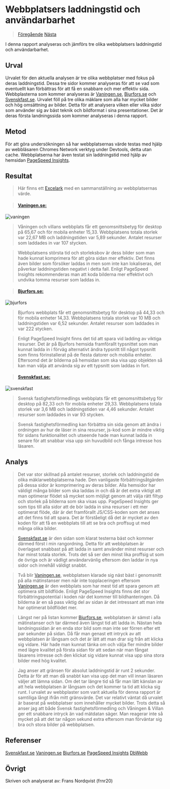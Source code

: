 Webbplatsers laddningstid och användarbarhet
=======================
><a href="01_colors" class="show"><i class="fas fa-arrow-left"></i> Föregående</a> <a href="03_design_principles" class="show">Nästa <i class="fas fa-arrow-right"></i> </a>

I denna rapport analyseras och jämförs tre olika webbplatsers laddningstid och användarbarhet.

Urval
-----------------------

Urvalet för den aktuella analysen är tre olika webbplatser med fokus på deras laddningstid. Dessa tre sidor kommer analyseras för att se vad som eventuellt kan förbättras för att få en snabbare och mer effektiv sida.
Webbplasterna som kommer analyseras är <a href="https://www.vaningen.se/" class="show-analysis">Vaningen.se</a>, <a href="https://www.bjurfors.se/" class="show-analysis">Bjurfors.se</a> och <a href="https://www.svenskfast.se/" class="show-analysis">Svenskfast.se</a>.
Urvalet föll på tre olika mäklare som alla har mycket bilder och hög omsättning av bilder. Detta för att analysera vilken eller vilka sidor som använder sig av bäst teknik och bildformat i sina presentationer. Det är deras första landningssida som kommer analyseras i denna rapport.

Metod
-----------------------

För att göra undersökningen så har webbplatsernas värde testas med hjälp av webbläsaren Chromes Network verktyg under Devtools, detta utan cache. Webbplatserna har även testat sin laddningstid med hjälp av hemsidan <a href="https://developers.google.com/speed/pagespeed/insights/" class="show-analysis">PageSpeed Insights</a>.

Resultat
-----------------------
>Här finns ett <a href="https://docs.google.com/spreadsheets/d/e/2PACX-1vReTeApS5N3eQynCSlKWcTNejed81lCngMEN6oquSNR2FXjwV1n5VChXMTJFO1sRBiEkJl9ZojHS5Jw/pubhtml?gid=0&single=true" class="show-analysis">Excelark</a> med en sammanställning av webbplatsernas värde.

><h4><a href="https://www.vaningen.se/" class="show-analysis">Vaningen.se:</a></h4>
![vaningen](%assets_url%/img/analysis-loading/vaningen1.png)

>Våningen och villans webbplats får ett genomsnittsbetyg för desktop på 65,67 och för mobila enheter 15,33. Webbplatsens totala storlek var 22,67 MB och laddningstiden var 5,89 sekunder. Antalet resurser som laddades in var 107 stycken. 

>Webbplatsens största tid och storleksbov är dess bilder som man hade kunnat komprimera för att göra sidan mer effektiv. Det finns även bilder som försöker laddas in men som inte kan lokaliseras, det påverkar laddningstiden negativt i detta fall. Enligt PageSpeed Insights rekommenderas man att koda bilderna mer effektivt och undvika tomma resurser som laddas in. 

><h4><a href="https://www.bjurfors.se/" class="show-analysis">Bjurfors.se:</a></h4>
![bjurfors](%assets_url%/img/analysis-loading/bjurfors1.png)

>Bjurfors webbplats får ett genomsnittsbetyg för desktop på 44,33 och för mobila enheter 14,33. Webbplatsens totala storlek var 10 MB och laddningstiden var 6,52 sekunder. Antalet resurser som laddades in var 222 stycken. 

>Enligt PageSpeed Insight finns det tid att spara vid ladding av viktiga resurser. Det är på Bjurfors hemsida framförallt typsnittet som man kunnat ladda in i förväg alternativt ändra typsnitt till något typsnitt som finns förinstallerat på de flesta datorer och mobilia enheter. Eftersomd det är bilderna på hemsidan som ska visa upp objekten så kan man välja att använda sig av ett typsnitt som laddas in fort. 

><h4><a href="https://www.svenskfast.se/" class="show-analysis">Svenskfast.se:</a></h4>
![svenskfast](%assets_url%/img/analysis-loading/svenskfast1.png)

>Svensk fastighetsförmedlings webbplats får ett genomsnittsbetyg för desktop på 82,33 och för mobila enheter 29,33. Webbplatsens totala storlek var 3,6 MB och laddningstiden var 4,46 sekunder. Antalet resurser som laddades in var 93 stycken. 

>Svensk fastighetsförmedling kan förbättra sin sida genom att ändra i ordningen av hur de läser in sina resurser, js-kod som är mindre viktig för sidans funktionalitet och utseende hade man kunnat ladda in senare för att snabbar visa upp sin huvudbild och fånga intresse hos läsaren.

Analys
-----------------------

>Det var stor skillnad på antalet resurser, storlek och laddningstid de olika mäklarwebbplatserna hade. Den vanligaste förbättringsåtgärden på dessa sidor är komprimering av deras bilder. Alla hemsidor har väldigt många bilder som ska laddas in och då är det extra viktigt att man optimerar flödet så mycket som möjligt genom att välja rätt filtyp och storlek på bilderna som ska visas upp. PageSpeed Insights ger som tips till alla sidor att de bör ladda in sina resurser i ett mer optimerat flöde, där är det framförallt JS/CSS-koden som det anses att det finns tid att spara. Det är förståeligt då det är mycket av den koden för att få en webbplats till att se bra och proffsug ut med många olika bilder. 

><a href="https://www.svenskfast.se/" class="show-analysis">Svenskfast.se</a> är den sidan som klarat testerna bäst och kommer därmed först i min rangordning. Detta för att webbplatsen är överlagset snabbast på att ladda in samt använder minst resurser och har minst totala storlek. Trots det så ser den minst lika proffsig ut som de övriga och är vädligt användarvänlig eftersom den laddar in nya sidor och innehåll väldigt snabbt. 

>Två blir <a href="https://www.vaningen.se/" class="show-analysis">Vaningen.se</a>, webbplatsen klarade sig näst bäst i genomsnitt på alla mätinstanser men når inte topplaceringen eftersom <a href="https://www.vaningen.se/" class="show-analysis">Vaningen.se</a> är den webbplats som har mest tid att spara genom att optimera sitt bildflöde. Enligt PageSpeed Insights finns det stor förbättringspotential i koden när det kommer till bildhanteringen. Då bilderna är en så pass viktig del av sidan är det intressant att man inte har optimerat bildflödet mer. 

>Längst ner på listan kommer <a href="https://www.bjurfors.se/" class="show-analysis">Bjurfors.se</a>, webbplatsen är sämst i alla mätinstanser och tar därmed även längst tid att ladda in. Nästan hela landningssidan är en enda stor bild som man inte ser förren efter ett par sekunder på sidan. Då får man genast ett intryck av att webbplatsen är långsam och det är lätt att man drar sig från att klicka sig vidare. Här hade man kunnat tänka om och välja fler mindre bilder med lägre kvalitet på första sidan för att sedan när man fångat läsarens intresse och den klickat sig vidare kunnat visa upp sina stora bilder med hög kvalitet. 

>Jag anser att gränsen för absolut laddningstid är runt 2 sekunder. Detta är för att man då snabbt kan visa upp det man vill innan läsaren väljer att lämna sidan. Om det tar längre tid så får man lätt känslan av att hela webbplatsen är långsam och det kommer ta tid att klicka sig runt. I urvalet av webbplaster som varit aktuella för denna rapport är samtiliga långt ifrån mitt gränsvärde. Det var relativt väntat då urvalet är baserat på webbplatser som innehåller mycket bilder. Trots detta så anser jag att både Svensk fastighetsförmedling och Våningen & Villan ger ett snabbare intryck än vad mätdatan säger. Man reagerar inte så mycket på att det tar någon sekund extra eftersom man förväntar sig bra och stora bilder på webbplatsen.

Referenser
-----------------------

<a href="https://www.svenskfast.se/" class="show-analysis">Svenskfast.se</a>
<a href="https://www.vaningen.se/" class="show-analysis">Vaningen.se</a>
<a href="https://www.bjurfors.se/" class="show-analysis">Bjurfors.se</a>
<a href="https://developers.google.com/speed/pagespeed/insights/" class="show-analysis">PageSpeed Insights</a>
<a href="https://dbwebb.se/kurser/design-v3/kmom05" class="show-analysis">DbWebb</a>

Övrigt
-----------------------

Skriven och analyserat av: Frans Nordqvist (frnr20)
